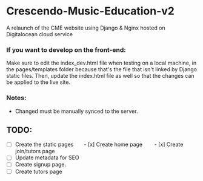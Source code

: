 # Crescendo-Music-Education-v2
A relaunch of the CME website using Django & Nginx hosted on Digitalocean cloud service
### If you want to develop on the front-end:
Make sure to edit the index_dev.html file when testing on a local machine, in the pages/templates folder because that's the file that isn't linked by Django static files. Then, update the index.html file as well so that the changes can be applied to the live site.


### Notes:
* Changed must be manually synced to the server.

## TODO:
- [ ] Create the static pages
&nbsp;&nbsp;&nbsp;&nbsp;&nbsp;&nbsp;- [x] Create home page
&nbsp;&nbsp;&nbsp;&nbsp;&nbsp;&nbsp; - [x] Create join/tutors page
- [ ] Update metadata for SEO
- [ ] Create signup page.
- [ ] Create tutors page
